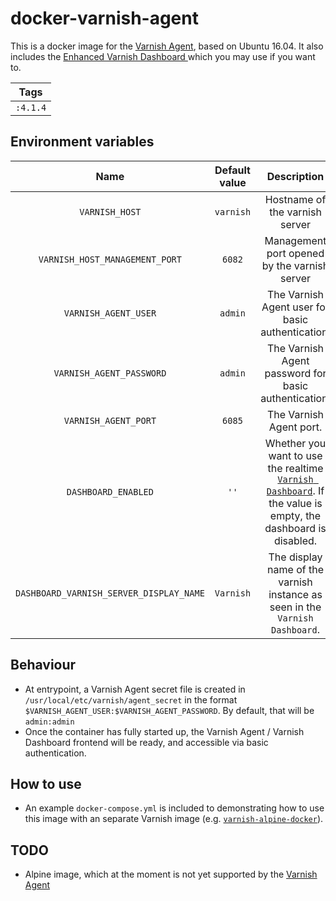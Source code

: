 # docker-varnish-agent

This is a docker image for the [Varnish Agent](https://github.com/varnish/vagent2), based on Ubuntu 16.04.
It also includes the [Enhanced Varnish Dashboard ](https://github.com/brandonwamboldt/varnish-dashboard) which you may use if you want to.

| Tags |
|:-------:|
| `:4.1.4` |

## Environment variables

| Name | Default value | Description
|:-------:|:---------------:|:---------:|
| `VARNISH_HOST` | `varnish` | Hostname of the varnish server
| `VARNISH_HOST_MANAGEMENT_PORT` | `6082` | Management port opened by the varnish server
| `VARNISH_AGENT_USER` | `admin` | The Varnish Agent user for basic authentication.
| `VARNISH_AGENT_PASSWORD` | `admin` | The Varnish Agent password for basic authentication.
| `VARNISH_AGENT_PORT` | `6085` | The Varnish Agent port.
| `DASHBOARD_ENABLED` | `''` | Whether you want to use the realtime [`Varnish Dashboard`](https://github.com/brandonwamboldt/varnish-dashboard). If the value is empty, the dashboard is disabled.
| `DASHBOARD_VARNISH_SERVER_DISPLAY_NAME` | `Varnish` | The display name of the varnish instance as seen in the `Varnish Dashboard`.

## Behaviour
- At entrypoint, a Varnish Agent secret file is created in `/usr/local/etc/varnish/agent_secret` in the format `$VARNISH_AGENT_USER:$VARNISH_AGENT_PASSWORD`. By default, that will be `admin:admin`
- Once the container has fully started up, the Varnish Agent / Varnish Dashboard frontend will be ready, and accessible via basic authentication.

## How to use
- An example `docker-compose.yml` is included to demonstrating how to use this image with an separate Varnish image (e.g. [`varnish-alpine-docker`](https://github.com/thiagofigueiro/varnish-alpine-docker)).

## TODO
- Alpine image, which at the moment is not yet supported by the [Varnish Agent](https://github.com/varnish/vagent2)